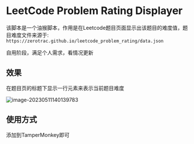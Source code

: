# LeetCode Problem Rating Displayer

该脚本是一个油猴脚本，作用是在Leetcode题目页面显示出该题目的难度值，题目难度文件来源于: `https://zerotrac.github.io/leetcode_problem_rating/data.json`

自用阶段，满足个人需求，看情况更新

## 效果
在题目页的标题下显示一行元素来表示当前题目难度

![image-20230511140139783](https://expicture.oss-cn-beijing.aliyuncs.com/img/202305111401240.png)


## 使用方式

添加到TamperMonkey即可